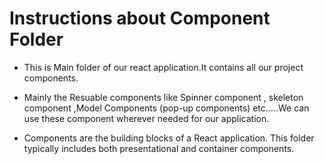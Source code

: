 # Instructions about Component Folder

- This is Main folder of our react application.It contains all our project  components.

- Mainly the Resuable components like Spinner component , skeleton component ,Model Components (pop-up components) etc.....We can use these component wherever needed for our application.

-  Components are the building blocks of a React application. This folder typically includes both presentational and container components.